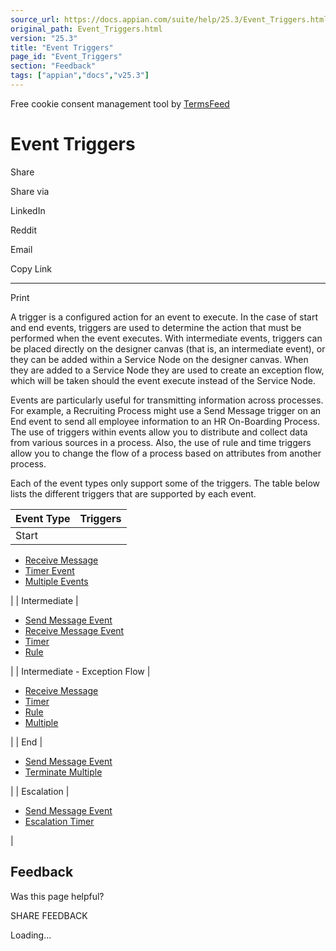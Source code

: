 ```yaml
---
source_url: https://docs.appian.com/suite/help/25.3/Event_Triggers.html
original_path: Event_Triggers.html
version: "25.3"
title: "Event Triggers"
page_id: "Event_Triggers"
section: "Feedback"
tags: ["appian","docs","v25.3"]
---
```



Free cookie consent management tool by [TermsFeed](https://www.termsfeed.com/)

# Event Triggers

Share

Share via

LinkedIn

Reddit

Email

Copy Link

* * *

Print

A trigger is a configured action for an event to execute. In the case of start and end events, triggers are used to determine the action that must be performed when the event executes. With intermediate events, triggers can be placed directly on the designer canvas (that is, an intermediate event), or they can be added within a Service Node on the designer canvas. When they are added to a Service Node they are used to create an exception flow, which will be taken should the event execute instead of the Service Node.

Events are particularly useful for transmitting information across processes. For example, a Recruiting Process might use a Send Message trigger on an End event to send all employee information to an HR On-Boarding Process. The use of triggers within events allow you to distribute and collect data from various sources in a process. Also, the use of rule and time triggers allow you to change the flow of a process based on attributes from another process.

Each of the event types only support some of the triggers. The table below lists the different triggers that are supported by each event.

| Event Type | Triggers |
| --- | --- |
| Start |
-   [Receive Message](Receive_Message_Event.html)
-   [Timer Event](Start_Event.html#configuring-a-timer-trigger-on-a-start-event)
-   [Multiple Events](Start_Event.html#adding-multiple-triggers-to-a-start-event)

 |
| Intermediate |

-   [Send Message Event](Send_Message_Event.html)
-   [Receive Message Event](Receive_Message_Event.html)
-   [Timer](Intermediate_Event_-_Timer.html)
-   [Rule](Rule_Event.html)

 |
| Intermediate - Exception Flow |

-   [Receive Message](Process_Node_and_Smart_Service_Properties.html#exceptions-tab)
-   [Timer](Intermediate_Event_-_Timer.html)
-   [Rule](Rule_Event.html)
-   [Multiple](Process_Node_and_Smart_Service_Properties.html#exceptions-tab)

 |
| End |

-   [Send Message Event](Send_Message_Event.html)
-   [Terminate Multiple](End_Event.html#adding-a-terminate-process-trigger)

 |
| Escalation |

-   [Send Message Event](Send_Message_Event.html)
-   [Escalation Timer](Process_Node_and_Smart_Service_Properties.html#escalation-tab)

 |

## Feedback

Was this page helpful?

SHARE FEEDBACK

Loading...